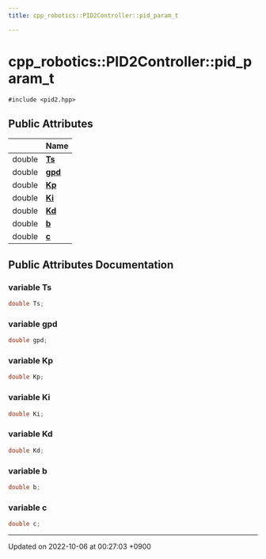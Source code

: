 ```yaml
---
title: cpp_robotics::PID2Controller::pid_param_t

---
```


# cpp_robotics::PID2Controller::pid_param_t






`#include <pid2.hpp>`

## Public Attributes

|                | Name           |
| -------------- | -------------- |
| double | **[Ts](/cpp_robotics/doxybook/Classes/structcpp__robotics_1_1PID2Controller_1_1pid__param__t/#variable-ts)**  |
| double | **[gpd](/cpp_robotics/doxybook/Classes/structcpp__robotics_1_1PID2Controller_1_1pid__param__t/#variable-gpd)**  |
| double | **[Kp](/cpp_robotics/doxybook/Classes/structcpp__robotics_1_1PID2Controller_1_1pid__param__t/#variable-kp)**  |
| double | **[Ki](/cpp_robotics/doxybook/Classes/structcpp__robotics_1_1PID2Controller_1_1pid__param__t/#variable-ki)**  |
| double | **[Kd](/cpp_robotics/doxybook/Classes/structcpp__robotics_1_1PID2Controller_1_1pid__param__t/#variable-kd)**  |
| double | **[b](/cpp_robotics/doxybook/Classes/structcpp__robotics_1_1PID2Controller_1_1pid__param__t/#variable-b)**  |
| double | **[c](/cpp_robotics/doxybook/Classes/structcpp__robotics_1_1PID2Controller_1_1pid__param__t/#variable-c)**  |

## Public Attributes Documentation

### variable Ts

```cpp
double Ts;
```


### variable gpd

```cpp
double gpd;
```


### variable Kp

```cpp
double Kp;
```


### variable Ki

```cpp
double Ki;
```


### variable Kd

```cpp
double Kd;
```


### variable b

```cpp
double b;
```


### variable c

```cpp
double c;
```


-------------------------------

Updated on 2022-10-06 at 00:27:03 +0900